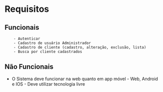 # Requisitos

## Funcionais

        - Autenticar 
        - Cadastro de usuário Administrador
        - Cadastro de cliente (cadastro, alteração, exclusão, lista)
        - Busca por cliente cadastrados

## Não Funcionais

* O Sistema deve funcionar na web quanto em app móvel
        - Web, Android e IOS
        - Deve utilizar tecnologia livre
